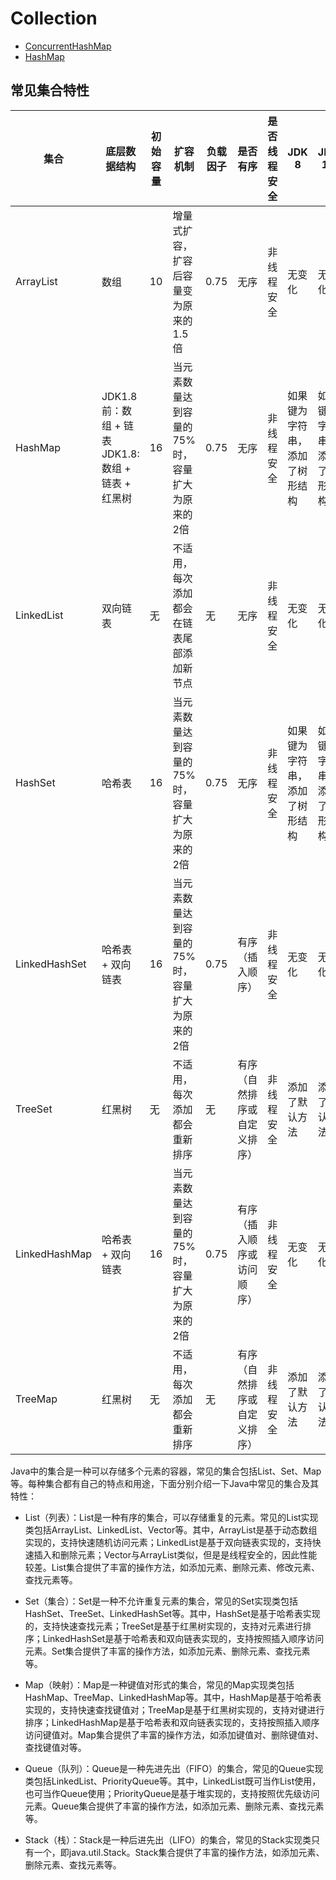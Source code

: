# Collection

- [ConcurrentHashMap](./ConcurrentHashMap/ConcurrentHashMap.md)
- [HashMap](./HashMap/HashMap.md)

## 常见集合特性
| 集合 | 底层数据结构 | 初始容量 | 扩容机制 | 负载因子 | 是否有序 | 是否线程安全 | JDK 8 | JDK 11 |
| --- | --- | --- | --- | --- | --- | --- | --- | --- |
| ArrayList | 数组 | 10 | 增量式扩容，扩容后容量变为原来的1.5倍 | 0.75 | 无序 | 非线程安全 | 无变化 | 无变化 |
| HashMap | JDK1.8前：数组 + 链表 </br> JDK1.8: 数组 + 链表 + 红黑树  | 16 | 当元素数量达到容量的75%时，容量扩大为原来的2倍 | 0.75 | 无序 | 非线程安全 | 如果键为字符串，添加了树形结构 | 如果键为字符串，添加了树形结构 |
| LinkedList | 双向链表 | 无 | 不适用，每次添加都会在链表尾部添加新节点 | 无 | 无序 | 非线程安全 | 无变化 | 无变化 |
| HashSet | 哈希表 | 16 | 当元素数量达到容量的75%时，容量扩大为原来的2倍 | 0.75 | 无序 | 非线程安全 | 如果键为字符串，添加了树形结构 | 如果键为字符串，添加了树形结构 |
| LinkedHashSet | 哈希表 + 双向链表 | 16 | 当元素数量达到容量的75%时，容量扩大为原来的2倍 | 0.75 | 有序（插入顺序）| 非线程安全 | 无变化 | 无变化 |
| TreeSet | 红黑树 | 无 | 不适用，每次添加都会重新排序 | 无 | 有序（自然排序或自定义排序）| 非线程安全 | 添加了默认方法 | 添加了默认方法 |
| LinkedHashMap | 哈希表 + 双向链表 | 16 | 当元素数量达到容量的75%时，容量扩大为原来的2倍 | 0.75 | 有序（插入顺序或访问顺序）| 非线程安全 | 无变化 | 无变化 |
| TreeMap | 红黑树 | 无 | 不适用，每次添加都会重新排序 | 无 | 有序（自然排序或自定义排序）| 非线程安全 | 添加了默认方法 | 添加了默认方法 |

Java中的集合是一种可以存储多个元素的容器，常见的集合包括List、Set、Map等。每种集合都有自己的特点和用途，下面分别介绍一下Java中常见的集合及其特性：

- List（列表）：List是一种有序的集合，可以存储重复的元素。常见的List实现类包括ArrayList、LinkedList、Vector等。其中，ArrayList是基于动态数组实现的，支持快速随机访问元素；LinkedList是基于双向链表实现的，支持快速插入和删除元素；Vector与ArrayList类似，但是是线程安全的，因此性能较差。List集合提供了丰富的操作方法，如添加元素、删除元素、修改元素、查找元素等。

- Set（集合）：Set是一种不允许重复元素的集合，常见的Set实现类包括HashSet、TreeSet、LinkedHashSet等。其中，HashSet是基于哈希表实现的，支持快速查找元素；TreeSet是基于红黑树实现的，支持对元素进行排序；LinkedHashSet是基于哈希表和双向链表实现的，支持按照插入顺序访问元素。Set集合提供了丰富的操作方法，如添加元素、删除元素、查找元素等。

- Map（映射）：Map是一种键值对形式的集合，常见的Map实现类包括HashMap、TreeMap、LinkedHashMap等。其中，HashMap是基于哈希表实现的，支持快速查找键值对；TreeMap是基于红黑树实现的，支持对键进行排序；LinkedHashMap是基于哈希表和双向链表实现的，支持按照插入顺序访问键值对。Map集合提供了丰富的操作方法，如添加键值对、删除键值对、查找键值对等。

- Queue（队列）：Queue是一种先进先出（FIFO）的集合，常见的Queue实现类包括LinkedList、PriorityQueue等。其中，LinkedList既可当作List使用，也可当作Queue使用；PriorityQueue是基于堆实现的，支持按照优先级访问元素。Queue集合提供了丰富的操作方法，如添加元素、删除元素、查找元素等。

- Stack（栈）：Stack是一种后进先出（LIFO）的集合，常见的Stack实现类只有一个，即java.util.Stack。Stack集合提供了丰富的操作方法，如添加元素、删除元素、查找元素等。